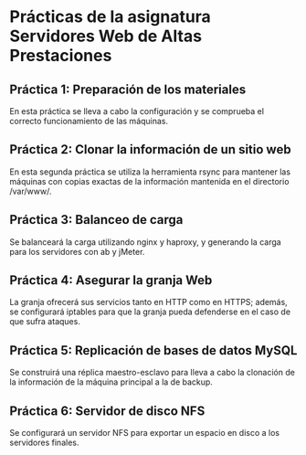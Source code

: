 # Prácticas de la asignatura Servidores Web de Altas Prestaciones

## Práctica 1: Preparación de los materiales

En esta práctica se lleva a cabo la configuración y se comprueba el correcto
funcionamiento de las máquinas.  

## Práctica 2: Clonar la información de un sitio web

En esta segunda práctica se utiliza la herramienta rsync para mantener las
máquinas con copias exactas de la información mantenida en el directorio /var/www/.  

## Práctica 3: Balanceo de carga

Se balanceará la carga utilizando nginx y haproxy, y generando la carga para los
servidores con ab y jMeter.

## Práctica 4: Asegurar la granja Web

La granja ofrecerá sus servicios tanto en HTTP como en HTTPS; además, se configurará
iptables para que la granja pueda defenderse en el caso de que sufra ataques.

## Práctica 5: Replicación de bases de datos MySQL

Se construirá una réplica maestro-esclavo para lleva a cabo la clonación de la
información de la máquina principal a la de backup.

## Práctica 6: Servidor de disco NFS

Se configurará un servidor NFS para exportar un espacio en disco a los servidores
finales.

